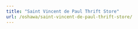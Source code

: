 ```yaml
---
title: "Saint Vincent de Paul Thrift Store"
url: /oshawa/saint-vincent-de-paul-thrift-store/
---
```

